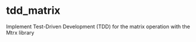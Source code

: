 # tdd_matrix
Implement Test-Driven Development (TDD) for the matrix operation with the Mtrx library
